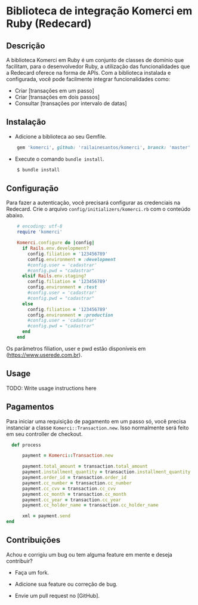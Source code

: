 # Biblioteca de integração Komerci em Ruby (Redecard)

## Descrição

A biblioteca Komerci em Ruby é um conjunto de classes de domínio que facilitam, para o desenvolvedor Ruby, a utilização das funcionalidades que a Redecard oferece na forma de APIs. Com a biblioteca instalada e configurada, você pode facilmente integrar funcionalidades como:

 - Criar [transações em um passo]
 - Criar [transações em dois passos]
 - Consultar [transações por intervalo de datas]

## Instalação

 - Adicione a biblioteca ao seu Gemfile.

```ruby
    gem 'komerci', github: 'railainesantos/komerci', branck: 'master'
```

 - Execute o comando `bundle install`.

```ruby
    $ bundle install
```

## Configuração

Para fazer a autenticação, você precisará configurar as credenciais na Redecard. Crie o arquivo `config/initializers/komerci.rb` com o conteúdo abaixo.

```ruby
    # encoding: utf-8
    require 'komerci'

    Komerci.configure do |config|
      if Rails.env.development?
        config.filiation = '123456789'
        config.environment = :development
        #config.user = 'cadastrar'
        #config.pwd = "cadastrar"
      elsif Rails.env.staging?
        config.filiation = '123456789'
        config.environment = :test
        #config.user = 'cadastrar'
        #config.pwd = "cadastrar"
      else
        config.filiation = '123456789'
        config.environment = :production
        #config.user = 'cadastrar'
        #config.pwd = "cadastrar"
      end
    end

```
Os parâmetros filiation, user e pwd estão disponíveis em (https://www.userede.com.br).


## Usage

TODO: Write usage instructions here

## Pagamentos

Para iniciar uma requisição de pagamento em um passo só, você precisa instanciar a classe `Komerci::Transaction.new`. Isso normalmente será feito em seu controller de checkout.

```ruby
  def process

      payment = Komerci::Transaction.new

      payment.total_amount = transaction.total_amount
      payment.installment_quantity = transaction.installment_quantity
      payment.order_id = transaction.order_id
      payment.cc_number = transaction.cc_number
      payment.cc_cvv = transaction.cc_cvv
      payment.cc_month = transaction.cc_month
      payment.cc_year = transaction.cc_year
      payment.cc_holder_name = transaction.cc_holder_name

      xml = payment.send
end

```

## Contribuições

Achou e corrigiu um bug ou tem alguma feature em mente e deseja contribuir?

* Faça um fork.
* Adicione sua feature ou correção de bug.
* Envie um pull request no [GitHub].

  [documentação do komerci]: https://www.userede.com.br/pt-BR/Lists/Downloads/Attachments/12/2409_Manual%20Komerci%20Webservice.pdf
